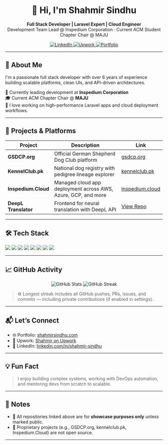 <h1 align="center">👋 Hi, I'm Shahmir Sindhu</h1>

<p align="center">
  <strong>Full Stack Developer | Laravel Expert | Cloud Engineer</strong><br/>
  Development Team Lead @ Inspedium Corporation · Current ACM Student Chapter Chair @ MAJU
</p>

<p align="center">
  <a href="https://www.linkedin.com/in/shahmir-sindhu" target="_blank">
    <img src="https://img.shields.io/badge/LinkedIn-%230077B5.svg?style=for-the-badge&logo=linkedin&logoColor=white" alt="LinkedIn">
  </a>
  <a href="https://www.upwork.com/freelancers/~01dbbd300d9a61ce2a" target="_blank">
    <img src="https://img.shields.io/badge/Upwork-6fda44?style=for-the-badge&logo=upwork&logoColor=white" alt="Upwork">
  </a>
  <a href="https://shahmirsindhu.com" target="_blank">
    <img src="https://img.shields.io/badge/Portfolio-shahmirsindhu.com-black?style=for-the-badge" alt="Portfolio">
  </a>
</p>

---

## 🚀 About Me

I'm a passionate full stack developer with over 6 years of experience building scalable platforms, clean UIs, and API-driven architectures.

💼 Currently leading development at **Inspedium Corporation**  
🎓 Current ACM Chapter Chair @ **MAJU**  
🧠 I love working on high-performance Laravel apps and cloud deployment workflows.

---

## 🧩 Projects & Platforms

| Project              | Description                                                              | Link                                |
|----------------------|--------------------------------------------------------------------------|-------------------------------------|
| **GSDCP.org**        | Official German Shepherd Dog Club platform                               | [gsdcp.org](https://gsdcp.org)      |
| **KennelClub.pk**    | National dog registry with pedigree lineage explorer                     | [kennelclub.pk](https://kennelclub.pk) |
| **Inspedium.Cloud**  | Managed cloud app deployment across AWS, Azure, GCP, and more            | [inspedium.cloud](https://inspedium.cloud) |
| **DeepL Translator** | Frontend for neural translation with DeepL API                           | [View Repo](https://github.com/shahmirerror/deepl-translator) |

---

## 🛠️ Tech Stack

<p>
  <img src="https://img.shields.io/badge/Laravel-F72C1F?style=for-the-badge&logo=laravel&logoColor=white" />
  <img src="https://img.shields.io/badge/Vue.js-42b883?style=for-the-badge&logo=vue.js&logoColor=white" />
  <img src="https://img.shields.io/badge/React-61dafb?style=for-the-badge&logo=react&logoColor=black" />
  <img src="https://img.shields.io/badge/Node.js-339933?style=for-the-badge&logo=nodedotjs&logoColor=white" />
  <img src="https://img.shields.io/badge/Tailwind_CSS-38b2ac?style=for-the-badge&logo=tailwind-css&logoColor=white" />
  <img src="https://img.shields.io/badge/MySQL-F29111?style=for-the-badge&logo=mysql&logoColor=white" />
  <img src="https://img.shields.io/badge/AWS-232f3e?style=for-the-badge&logo=amazon-aws&logoColor=white" />
  <img src="https://img.shields.io/badge/Firebase-ffcb2b?style=for-the-badge&logo=firebase&logoColor=black" />
</p>

---

## 📈 GitHub Activity

<p align="center">
  <img src="https://github-readme-stats.vercel.app/api?username=shahmirerror&show_icons=true&theme=radical" alt="GitHub Stats" />
  <img src="https://streak-stats.demolab.com/?user=shahmirerror&theme=radical&hide_border=false" alt="GitHub Streak" />
</p>

> ⚙️ Longest streak includes all GitHub pushes, PRs, issues, and commits — including private contributions (if enabled in settings).

---

## 📬 Let’s Connect

- 🌐 Portfolio: [shahmirsindhu.com](https://shahmirsindhu.com)
- 💼 Upwork: [Shahmir on Upwork](https://www.upwork.com/freelancers/~01dbbd300d9a61ce2a)
- 💬 LinkedIn: [linkedin.com/in/shahmir-sindhu](https://www.linkedin.com/in/shahmir-sindhu)

---

## 💡 Fun Fact

> I enjoy building complex systems, working with DevOps automation, and mentoring devs from scratch to scalable.

---

## 📌 Notes

- 🧩 All repositories linked above are for **showcase purposes only** unless marked public.
- 🔐 Proprietary projects (e.g., GSDCP.org, kennelclub.pk, Inspedium.Cloud) are not open source.

---
